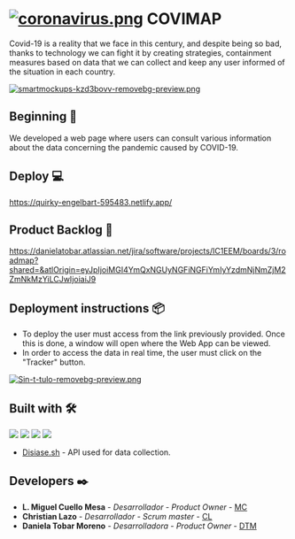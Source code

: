# [![coronavirus.png](https://i.postimg.cc/7L3k0Chj/coronavirus.png)](https://postimg.cc/Ty3FX3rc) COVIMAP 

Covid-19 is a reality that we face in this century, and despite being so bad, thanks to technology we can fight it by creating strategies, containment measures based on data that we can collect and keep any user informed of the situation in each country.

[![smartmockups-kzd3bovv-removebg-preview.png](https://i.postimg.cc/x17TWg0F/smartmockups-kzd3bovv-removebg-preview.png)](https://postimg.cc/0zYsSYKp)

## Beginning  🚀
We developed a web page where users can consult various information about the data concerning the pandemic caused by COVID-19.

## Deploy 💻

https://quirky-engelbart-595483.netlify.app/


## Product Backlog 📎

https://danielatobar.atlassian.net/jira/software/projects/IC1EEM/boards/3/roadmap?shared=&atlOrigin=eyJpIjoiMGI4YmQxNGUyNGFiNGFiYmIyYzdmNjNmZjM2ZmNkMzYiLCJwIjoiaiJ9

## Deployment instructions  📦

- To deploy the user must access from the link previously provided. Once this is done, a window will open where the Web App can be viewed. 
- In order to access the data in real time, the user must click on the "Tracker" button. 

[![Sin-t-tulo-removebg-preview.png](https://i.postimg.cc/BbvSsxs2/Sin-t-tulo-removebg-preview.png)](https://postimg.cc/qh9Vx6N7)

## Built with 🛠️

<img  src="https://img.shields.io/badge/Bootstrap-563D7C?style=for-the-badge&logo=bootstrap&logoColor=white"/>  

<img  src="https://img.shields.io/badge/HTML5-E34F26?style=for-the-badge&logo=html5&logoColor=white"/>

<img  src="https://img.shields.io/badge/JavaScript-F7DF1E?style=for-the-badge&logo=javascript&logoColor=black"/>

<img  src="https://img.shields.io/badge/Sass-CC6699?style=for-the-badge&logo=sass&logoColor=white"/>

* [Disiase.sh](https://corona.lmao.ninja/) - API used for data collection.



## Developers ✒️

* **L. Miguel Cuello Mesa** - *Desarrollador - Product Owner* - [MC](https://github.com/migcm06)
* **Christian Lazo** - *Desarrollador - Scrum master* - [CL](https://github.com/christianlazo2020)
* **Daniela Tobar Moreno** - *Desarrolladora - Product Owner* - [DTM](https://github.com/DanielaTob)


